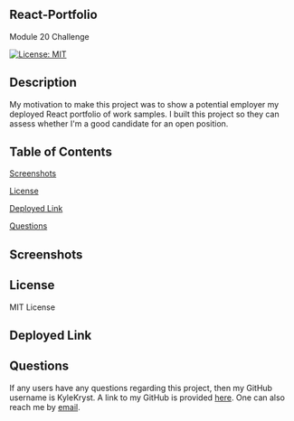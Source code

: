 ## React-Portfolio ##
Module 20 Challenge

[![License: MIT](https://img.shields.io/badge/License-MIT-green.svg)](https://opensource.org/licenses/MIT)

## Description ##
My motivation to make this project was to show a potential employer my deployed React portfolio of work samples. I built this project so they can assess whether I'm a good candidate for an open position.

## Table of Contents ##

[Screenshots][screenshots]

[screenshots]: https://github.com/KyleKryst/Just-Another-Text-Editor-23/blob/main/README.md#screenshots

[License][license]

[license]: https://github.com/KyleKryst/Just-Another-Text-Editor-23/blob/main/README.md#license

[Deployed Link][deployed link]

[deployed link]: https://github.com/KyleKryst/Just-Another-Text-Editor-23/blob/main/README.md#deployed-link

[Questions][questions]

[questions]: https://github.com/KyleKryst/Just-Another-Text-Editor-23/blob/main/README.md#questions

## Screenshots ##

## License ##
MIT License

## Deployed Link ##

## Questions ##
If any users have any questions regarding this project, then my GitHub username is KyleKryst. A link to my GitHub is provided [here](https://github.com/KyleKryst). One can also reach me by [email](mailto:kryst.kyle@gmail.com).

